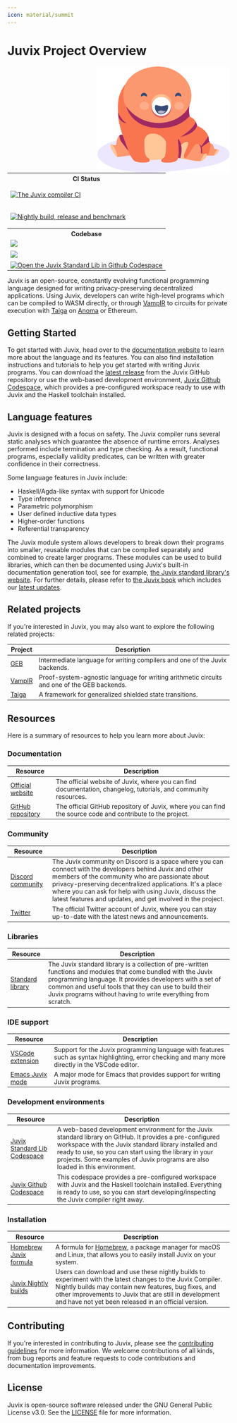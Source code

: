 ```yaml
---
icon: material/summit
---
```


# Juvix Project Overview

<a href="https://github.com/anoma/juvix"><img align="right" width="300" alt="Tara the Juvix mascot" src="https://github.com/anoma/juvix/raw/main/assets/images/tara-smiling.svg" /></a>

<table>
<tr>
<th> CI Status </th>
</tr>
<tr>
<td>

<a
href="https://github.com/anoma/juvix/actions/workflows/ci.yml"><img
src="https://github.com/anoma/juvix/actions/workflows/ci.yml/badge.svg"
alt="The Juvix compiler CI" /></a>

</td>
</tr>
<tr>
<td>

<a
href="https://github.com/anoma/juvix-nightly-builds/actions/workflows/release-nightly.yaml"><img
src="https://github.com/anoma/juvix-nightly-builds/actions/workflows/release-nightly.yaml/badge.svg"
alt="Nightly build, release and benchmark" /></a>

</td>
</tr>
<tr>
<th> Codebase  </th>
</tr>
<tr>
<td><a href="https://github.com/anoma/juvix/tags"><img src="https://img.shields.io/github/v/release/anoma/juvix?include_prereleases"/></a>
</td>
</tr>
<tr>
<td>
<a href="https://github.com/anoma/juvix/blob/main/LICENSE"><img src="https://img.shields.io/badge/license-GPL--3.0--only-blue.svg"/></a>
</td>
</tr>
<tr>
<td> <a href="https://github.com/codespaces/new?hide_repo_select=true&ref=main&repo=102404734&machine=standardLinux32gb&location=WestEurope"><img height="20pt" alt="Open the Juvix Standard Lib in Github Codespace" src="https://github.com/codespaces/badge.svg"/> </a>
</td>
</tr>
</table>

Juvix is an open-source, constantly evolving functional programming language
designed for writing privacy-preserving decentralized applications. Using Juvix, developers can write high-level programs which can be compiled to WASM directly, or through [VampIR][vampir] to circuits for private execution with [Taiga][taiga] on [Anoma][anoma] or Ethereum.

## Getting Started

To get started with Juvix, head over to the [documentation website][juvix-book]
to learn more about the language and its features. You can also find
installation instructions and tutorials to help you get started with writing
Juvix programs. You can download the [latest release][latest-release] from the
Juvix GitHub repository or use the web-based development environment, [Juvix
Github Codespace][repo-codespace], which provides a pre-configured workspace
ready to use with Juvix and the Haskell toolchain installed.

## Language features

Juvix is designed with a focus on safety. The Juvix compiler runs several
static analyses which guarantee the absence of runtime errors. Analyses
performed include termination and type checking. As a result, functional
programs, especially validity predicates, can be written with greater confidence
in their correctness.

Some language features in Juvix include:

- Haskell/Agda-like syntax with support for Unicode
- Type inference
- Parametric polymorphism
- User defined inductive data types
- Higher-order functions
- Referential transparency

The Juvix module system allows developers to break down their programs into
smaller, reusable modules that can be compiled separately and combined to create
larger programs. These modules can be used to build libraries, which can then be
documented using Juvix's built-in documentation generation tool, see for
example, [the Juvix standard library's website][stdlib]. For further details,
please refer to [the Juvix book][juvix-book] which includes
our [latest updates][changelog].

## Related projects

If you're interested in Juvix, you may also want to explore the following related projects:

<!-- prettier-ignore -->
| Project | Description |
| ------- | ----------- |
| [GEB][geb] | Intermediate language for writing compilers and one of the Juvix backends. |
| [VampIR][vampir] | Proof-system-agnostic language for writing arithmetic circuits and one of the GEB backends.|
| [Taiga][taiga] | A framework for generalized shielded state transitions. |

## Resources

Here is a summary of resources to help you learn more about Juvix:

### Documentation

<!-- prettier-ignore -->
| Resource | Description |
| -------- | ----------- |
| [Official website][website] | The official website of Juvix, where you can find documentation, changelog, tutorials, and community resources. |
| [GitHub repository][repo] | The official GitHub repository of Juvix, where you can find the source code and contribute to the project. |

### Community

<!-- prettier-ignore -->
| Resource | Description |
| -------- | ----------- |
| [Discord community][discord] | The Juvix community on Discord is a space where you can connect with the developers behind Juvix and other members of the community who are passionate about privacy-preserving decentralized applications. It's a place where you can ask for help with using Juvix, discuss the latest features and updates, and get involved in the project. |
| [Twitter][twitter] | The official Twitter account of Juvix, where you can stay up-to-date with the latest news and announcements. |

### Libraries

<!-- prettier-ignore -->
| Resource | Description |
| -------- | ----------- |
| [Standard library][stdlib] | The Juvix standard library is a collection of pre-written functions and modules that come bundled with the Juvix programming language. It provides developers with a set of common and useful tools that they can use to build their Juvix programs without having to write everything from scratch. |

### IDE support

<!-- prettier-ignore -->
| Resource | Description |
| -------- | ----------- |
| [VSCode extension][vscode-plugin] | Support for the Juvix programming language with features such as syntax highlighting, error checking and many more directly in the VSCode editor.
| [Emacs Juvix mode][juvix-mode] | A major mode for Emacs that provides support for writing Juvix programs. |

### Development environments

<!-- prettier-ignore -->
| Resource | Description |
| -------- | ----------- |
| [Juvix Standard Lib Codespace][stdlib-codespace] | A web-based development environment for the Juvix standard library on GitHub. It provides a pre-configured workspace with the Juvix standard library installed and ready to use, so you can start using the library in your projects. Some examples of Juvix programs are also loaded in this environment. |
| [Juvix Github Codespace][repo-codespace] | This codespace provides a pre-configured workspace with Juvix and the Haskell toolchain installed. Everything is ready to use, so you can start developing/inspecting the Juvix compiler right away. |

### Installation

<!-- prettier-ignore -->
| Resource | Description |
| -------- | ----------- |
| [Homebrew Juvix formula][juvix-formula] | A formula for [Homebrew][homebrew], a package manager for macOS and Linux, that allows you to easily install Juvix on your system. |
| [Juvix Nightly builds][nightly-builds] | Users can download and use these nightly builds to experiment with the latest changes to the Juvix Compiler. Nightly builds may contain new features, bug fixes, and other improvements to Juvix that are still in development and have not yet been released in an official version.|

## Contributing

If you're interested in contributing to Juvix, please see the
[contributing guidelines](./../howto/contributing.md) for more information. We welcome contributions of all kinds, from bug reports and feature requests to code contributions and documentation improvements.

## License

Juvix is open-source software released under the GNU General Public License v3.0. See the [LICENSE](./license.md) file for more information.

[anoma]: https://anoma.net
[changelog]: https://anoma.github.io/juvix/changelog.html
[discord]: https://discord.gg/PfaaFVErHt
[geb]: https://github.com/anoma/geb
[homebrew]: https://brew.sh
[juvix-book]: https://docs.juvix.org
[juvix-formula]: https://github.com/anoma/homebrew-juvix
[juvix-mode]: https://github.com/anoma/juvix-mode
[latest-release]: https://github.com/anoma/juvix/releases/latest
[nightly-builds]: https://github.com/anoma/juvix-nightly-builds
[repo-codespace]: https://github.com/codespaces/new?hide_repo_select=true&ref=main&repo=102404734&machine=standardLinux32gb&location=WestEurope
[repo]: https://github.com/anoma/juvix
[stdlib-codespace]: https://github.com/codespaces/new?hide_repo_select=true&ref=main&repo=102404734&machine=standardLinux32gb&location=WestEurope
[stdlib]: https://github.com/anoma/juvix-stdlib
[taiga]: https://github.com/anoma/taiga
[twitter]: https://twitter.com/juvixlang
[vampir]: https://github.com/anoma/vamp-ir
[vscode-plugin]: https://github.com/anoma/vscode-juvix
[website]: https://juvix.org
